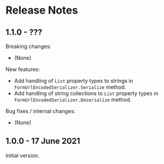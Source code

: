 # Release Notes

## 1.1.0 - ???

Breaking changes:
- (None)

New features:
- Add handling of `List` property types to strings in `FormUrlEncodedSerializer.Serialize` method.
- Add handling of string collections to `List` property types in `FormUrlEncodedSerializer.Deserialize` method.

Bug fixes / internal changes:
- (None)

## 1.0.0 - 17 June 2021

Initial version.
